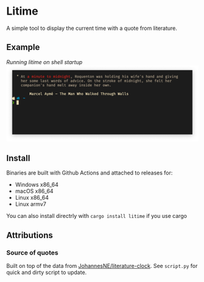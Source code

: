 # Litime

A simple tool to display the current time with a quote from literature.

## Example

_Running litime on shell startup_
![example](example.png)

## Install

Binaries are built with Github Actions and attached to releases for:
* Windows x86_64
* macOS x86_64
* Linux x86_64
* Linux armv7

You can also install directrly with `cargo install litime` if you use cargo

## Attributions
### Source of quotes
Built on top of the data from
[JohannesNE/literature-clock](https://github.com/JohannesNE/literature-clock).
See `script.py` for quick and dirty script to update.
